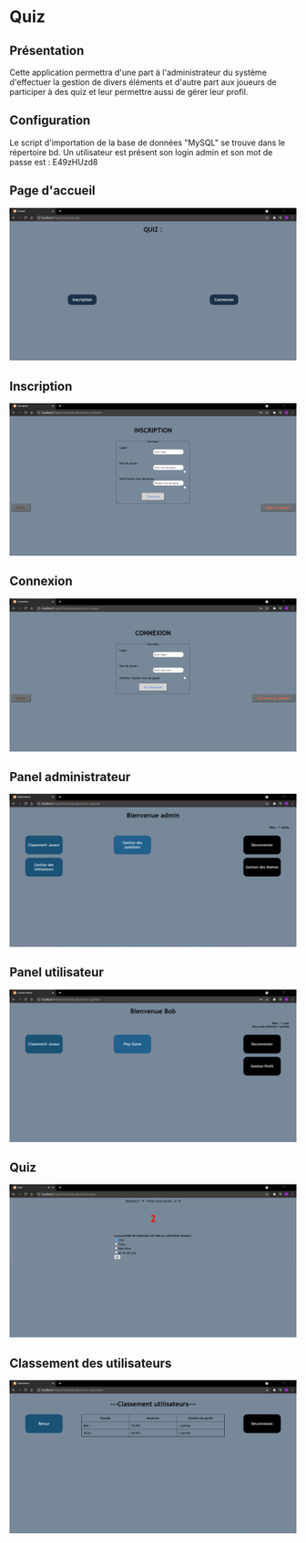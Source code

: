 # Quiz

## Présentation
Cette application permettra d'une part à l'administrateur du système d'effectuer la gestion de divers éléments et d'autre part aux joueurs de participer à des quiz et leur permettre aussi de gérer leur profil.


## Configuration
Le script d'importation de la base de données "MySQL" se trouve dans le répertoire bd. 
Un utilisateur est présent son login admin et son mot de passe est : E49zHUzd8

## Page d'accueil
<img src="/asset/accueil.png" alt="Quiz: Page d'accueil"/>

## Inscription
<img src="/asset/inscription.png" alt="Quiz: Page d'inscription"/>

## Connexion
<img src="/asset/connexion.png" alt="Quiz: Page de connexion"/>

## Panel administrateur
<img src="/asset/connexionAdmin.png" alt="Quiz: Admin"/>

## Panel utilisateur
<img src="/asset/connexionUtilisateurs.png" alt="Quiz: Utilisateurs"/>

## Quiz
<img src="/asset/quiz.png" alt="Quiz: Quiz"/>

## Classement des utilisateurs
<img src="/asset/classement.png" alt="Quiz: Classement"/>
